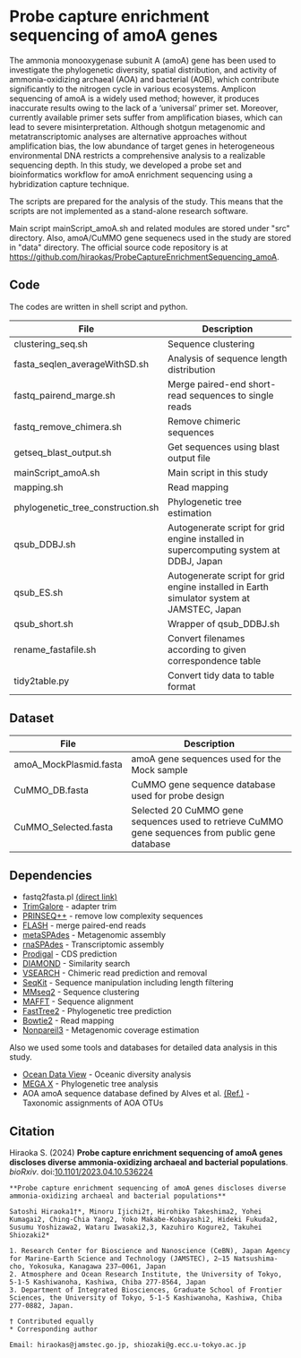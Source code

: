 # Probe capture enrichment sequencing of amoA genes

The ammonia monooxygenase subunit A (amoA) gene has been used to investigate the phylogenetic diversity, spatial distribution, and activity of ammonia-oxidizing archaeal (AOA) and bacterial (AOB), which contribute significantly to the nitrogen cycle in various ecosystems. Amplicon sequencing of amoA is a widely used method; however, it produces inaccurate results owing to the lack of a ‘universal’ primer set. Moreover, currently available primer sets suffer from amplification biases, which can lead to severe misinterpretation. Although shotgun metagenomic and metatranscriptomic analyses are alternative approaches without amplification bias, the low abundance of target genes in heterogeneous environmental DNA restricts a comprehensive analysis to a realizable sequencing depth. In this study, we developed a probe set and bioinformatics workflow for amoA enrichment sequencing using a hybridization capture technique.

The scripts are prepared for the analysis of the study. This means that the scripts are not implemented as a stand-alone research software. 

Main script mainScript_amoA.sh and related modules are stored under "src" directory. Also, amoA/CuMMO gene sequenecs used in the study are stored in "data" directory.
The official source code repository is at https://github.com/hiraokas/ProbeCaptureEnrichmentSequencing_amoA.

## Code
The codes are written in shell script and python.

| File                    | Description |
----|---- 
| clustering_seq.sh       | Sequence clustering |
| fasta_seqlen_averageWithSD.sh | Analysis of sequence length distribution |
| fastq_pairend_marge.sh  | Merge paired-end short-read sequences to single reads |
| fastq_remove_chimera.sh | Remove chimeric sequences |
| getseq_blast_output.sh  | Get sequences using blast output file |
| mainScript_amoA.sh      | Main script in this study |
| mapping.sh              | Read mapping |
| phylogenetic_tree_construction.sh | Phylogenetic tree estimation |
| qsub_DDBJ.sh            | Autogenerate script for grid engine installed in supercomputing system at DDBJ, Japan |
| qsub_ES.sh              | Autogenerate script for grid engine installed in Earth simulator system at JAMSTEC, Japan |
| qsub_short.sh           | Wrapper of qsub_DDBJ.sh |
| rename_fastafile.sh     | Convert filenames according to given correspondence table |
| tidy2table.py           | Convert tidy data to table format |

## Dataset
| File                    | Description |
----|---- 
|amoA_MockPlasmid.fasta| amoA gene sequences used for the Mock sample |
|CuMMO_DB.fasta| CuMMO gene sequence database used for probe design|
|CuMMO_Selected.fasta| Selected 20 CuMMO gene sequences used to retrieve CuMMO gene sequences from public gene database |


## Dependencies
- fastq2fasta.pl [(direct link)](https://www.google.com/url?sa=t&rct=j&q=&esrc=s&source=web&cd=&ved=2ahUKEwj2jeSvru6GAxW6slYBHah0DWUQFnoECBAQAQ&url=http%3A%2F%2Fbrianknaus.com%2Fsoftware%2Fsrtoolbox%2Ffastq2fasta.pl&usg=AOvVaw0jCezWC5YM0DBNzazLZyxs&opi=89978449)
- [TrimGalore](https://github.com/FelixKrueger/TrimGalore) - adapter trim
- [PRINSEQ++](https://github.com/Adrian-Cantu/PRINSEQ-plus-plus) - remove low complexity sequences
- [FLASH](https://github.com/dstreett/FLASH2) - merge paired-end reads
- [metaSPAdes](https://github.com/ablab/spades) - Metagenomic assembly
- [rnaSPAdes](https://github.com/ablab/spades) - Transcriptomic assembly
- [Prodigal](https://github.com/hyattpd/Prodigal) - CDS prediction
- [DIAMOND](https://github.com/bbuchfink/diamond) - Similarity search
- [VSEARCH](https://github.com/torognes/vsearch) - Chimeric read prediction and removal
- [SeqKit](https://bioinf.shenwei.me/seqkit/) - Sequence manipulation including length filtering
- [MMseq2](https://github.com/soedinglab/MMseqs2) - Sequence clustering
- [MAFFT](https://mafft.cbrc.jp/alignment/software/) - Sequence alignment
- [FastTree2](https://www.microbesonline.org/fasttree/) - Phylogenetic tree prediction
- [Bowtie2](https://bowtie-bio.sourceforge.net/bowtie2/index.shtml) - Read mapping
- [Nonpareil3](https://github.com/lmrodriguezr/nonpareil) - Metagenomic coverage estimation

Also we used some tools and databases for detailed data analysis in this study.
- [Ocean Data View](https://odv.awi.de/) - Oceanic diversity analysis
- [MEGA X](https://www.megasoftware.net/) - Phylogenetic tree analysis
- AOA amoA sequence database defined by Alves et al. [(Ref.)](https://www.nature.com/articles/s41467-018-03861-1) - Taxonomic assignments of AOA OTUs 



## Citation 

Hiraoka S. (2024) **Probe capture enrichment sequencing of amoA genes discloses diverse ammonia-oxidizing archaeal and bacterial populations**. *bioRxiv*. doi:[10.1101/2023.04.10.536224](https://www.biorxiv.org/content/10.1101/2023.04.10.536224v2)

```
**Probe capture enrichment sequencing of amoA genes discloses diverse ammonia-oxidizing archaeal and bacterial populations**

Satoshi Hiraoka1†*, Minoru Ijichi2†, Hirohiko Takeshima2, Yohei Kumagai2, Ching-Chia Yang2, Yoko Makabe-Kobayashi2, Hideki Fukuda2, Susumu Yoshizawa2, Wataru Iwasaki2,3, Kazuhiro Kogure2, Takuhei Shiozaki2*

1. Research Center for Bioscience and Nanoscience (CeBN), Japan Agency for Marine-Earth Science and Technology (JAMSTEC), 2–15 Natsushima-cho, Yokosuka, Kanagawa 237–0061, Japan
2. Atmosphere and Ocean Research Institute, the University of Tokyo, 5-1-5 Kashiwanoha, Kashiwa, Chiba 277-8564, Japan
3. Department of Integrated Biosciences, Graduate School of Frontier Sciences, the University of Tokyo, 5-1-5 Kashiwanoha, Kashiwa, Chiba 277-0882, Japan.

† Contributed equally
* Corresponding author

Email: hiraokas@jamstec.go.jp, shiozaki@g.ecc.u-tokyo.ac.jp
```

